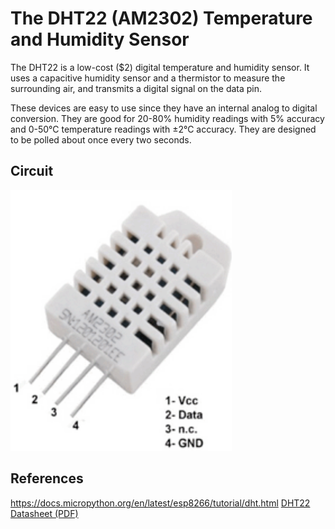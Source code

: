 # The DHT22 (AM2302) Temperature and Humidity Sensor

The DHT22 is a low-cost ($2) digital temperature and humidity sensor. It uses a capacitive humidity sensor and a thermistor to measure the surrounding air, and transmits a digital signal on the data pin. 

These devices are easy to use since they have an internal analog to digital conversion. They are good for 20-80% humidity readings with 5% accuracy and 0-50°C temperature readings with ±2°C accuracy.  They are designed to be polled about once every two seconds.

## Circuit

![DHT22 or AM2302 Temperature and Humidity Sensor](../img/AM2302-Image.png)

## References

https://docs.micropython.org/en/latest/esp8266/tutorial/dht.html
[DHT22 Datasheet (PDF)](http://j5d2v7d7.stackpathcdn.com/wp-content/uploads/2021/01/DHT22.pdf)
